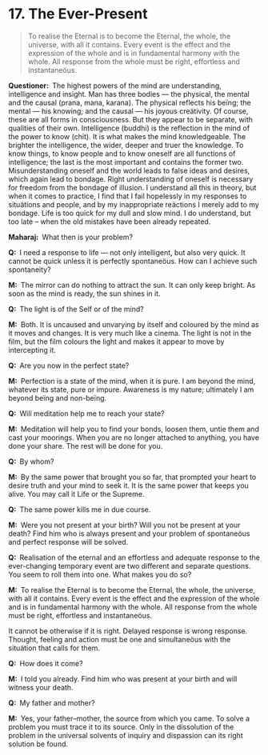 # 17. The Ever-Present

>To realise the Eternal is to become the Eternal, the whole, the universe, with all it contains. Every event is the effect and the expression of the whole and is in fundamental harmony with the whole. All response from the whole must be right, effortless and instantaneöus.

**Questioner:**&ensp;The highest powers of the mind are understanding, intelligence and insight. Man has three bodies — the physical, the mental and the causal (<span data-tippy-content="The breath of life, vital principle.">prana</span>, <span data-tippy-content="The mind, understanding (<em>man</em>, to think). <em>Manas</em> is the thinking faculty, the faculty of discrimination. In <em>Nyaya</em> philosophy, <em>manas</em> is regarded as a substance distinct from <em>Atman</em>, the soul.">mana</span>, <span data-tippy-content="Cause, the primary cause invariably antecedent to a result, the unmanifested potential cause that in due course takes shape as the visibile effect, the material cause of the universe. <em>Karana</em> is cosmic energy in potential form.">karana</span>). The physical reflects his beïng; the mental — his knowing; and the causal — his joyous creätivity. Of course, these are all forms in consciousness. But they appear to be separate, with qualities of their own. Intelligence (<span data-tippy-content="Intelligence, the reflection of the real in the mind (<em>bodhati</em>, to discern, to know). <em>Buddhi</em> is that faculty which enables the mind to perceive objects in the phenomenal world. As long as <em>buddhi</em> is functioning through the medium of the mind, it is not possible to know pure consciousness. (<em>Budh</em>, to wake up, observe).">buddhi</span>) is the reflection in the mind of the power to know (<span data-tippy-content="Universal consciousness.">chit</span>). It is what makes the mind knowledgeable. The brighter the intelligence, the wider, deeper and truer the knowledge. To know things, to know people and to know oneself are all functions of intelligence; the last is the most important and contains the former two. Misunderstanding oneself and the world leads to false ideas and desires, which again lead to bondage. Right understanding of oneself is necessary for freedom from the bondage of illusion. I understand all this in theory, but when it comes to practice, I find that I fail hopelessly in my responses to situätions and people, and by my inappropriate reäctions I merely add to my bondage. Life is too quick for my dull and slow mind. I do understand, but too late – when the old mistakes have been already repeated.

**Maharaj:**&ensp;What then is your problem?

**Q:**&ensp;I need a response to life — not only intelligent, but also very quick. It cannot be quick unless it is perfectly spontaneöus. How can I achieve such spontaneity?

**M:**&ensp;The mirror can do nothing to attract the sun. It can only keep bright. As soon as the mind is ready, the sun shines in it.

**Q:**&ensp;The light is of the Self or of the mind?

**M:**&ensp;Both. It is uncaused and unvarying by itself and coloured by the mind as it moves and changes. It is very much like a cinema. The light is not in the film, but the film colours the light and makes it appear to move by intercepting it.

**Q:**&ensp;Are you now in the perfect state?

**M:**&ensp;Perfection is a state of the mind, when it is pure. I am beyond the mind, whatever its state, pure or impure. Awareness is my nature; ultimately I am beyond beïng and non-beïng.

**Q:**&ensp;Will meditation help me to reach your state?

**M:**&ensp;Meditation will help you to find your bonds, loosen them, untie them and cast your moorings. When you are no longer attached to anything, you have done your share. The rest will be done for you.

**Q:**&ensp;By whom?

**M:**&ensp;By the same power that brought you so far, that prompted your heart to desire truth and your mind to seek it. It is the same power that keeps you alive. You may call it Life or the Supreme. 

**Q:**&ensp;The same power kills me in due course.

**M:**&ensp;Were you not present at your birth? Will you not be present at your death? Find him who is always present and your problem of spontaneöus and perfect response will be solved.

**Q:**&ensp;Realisation of the eternal and an effortless and adequate response to the ever-changing temporary event are two different and separate questions. You seem to roll them into one. What makes you do so?

**M:**&ensp;To realise the Eternal is to become the Eternal, the whole, the universe, with all it contains. Every event is the effect and the expression of the whole and is in fundamental harmony with the whole. All response from the whole must be right, effortless and instantaneöus. 

It cannot be otherwise if it is right. Delayed response is wrong response. Thought, feeling and action must be one and simultaneöus with the situätion that calls for them.

**Q:**&ensp;How does it come?

**M:**&ensp;I told you already. Find him who was present at your birth and will witness your death.

**Q:**&ensp;My father and mother?

**M:**&ensp;Yes, your father–mother, the source from which you came. To solve a problem you must trace it to its source. Only in the dissolution of the problem in the universal solvents of inquiry and dispassion can its right solution be found.

<script>
export default {
  props: ["slot-key"],
  mounted () {
    tippy("[data-tippy-content]", {allowHTML: true});
  }
}
</script>